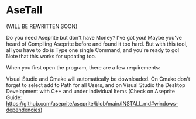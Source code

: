 # AseTall

(WILL BE REWRITTEN SOON)

Do you need Aseprite but don't have Money? I've got you! Maybe you've heard of Compiling Aseprite before and found it
too hard. But with this tool, all you have to do is Type one single Command, and you're ready to go! Note that this
works for updating too.

When you first open the program, there are a few requirements:

Visual Studio and Cmake will automatically be downloaded. On Cmake don't
forget to select add to Path for all Users, and on Visual Studio the Desktop
Development with C++ and under Individual Items (Check on Aseprite
Guide: https://github.com/aseprite/aseprite/blob/main/INSTALL.md#windows-dependencies)
